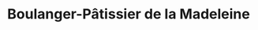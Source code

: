 ---
title: "Boulanger-Pâtissier de la Madeleine"
url: /vannes/boulanger-patissier-de-la-madeleine/
shop: boulangerie
---